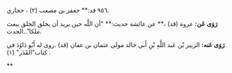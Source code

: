 ٩٥٦ قد:** جعفر بن مصعب (٢) ، حجازي.

**رَوَى عَن:** عروة (قد) ،** عن عائشة حديث:** "أن اللَّه حين يريد أن يخلق الخلق يبعث ملكا"..الحدث.

**رَوَى عَنه:** الزبير بْن عَبد اللَّهِ بْنِ أَبي خالد مولى عثمان بن عفان (قد) .روى له أَبُو دَاوُدَ في كتاب"القَدَر" (١) .

**
